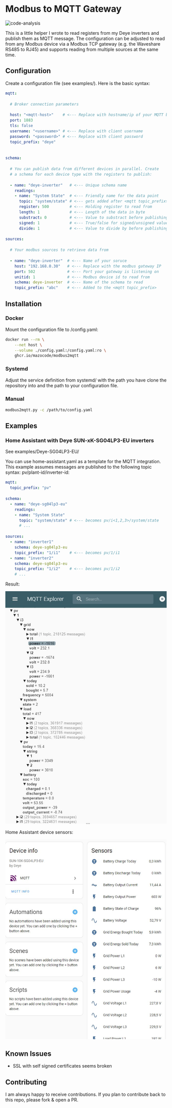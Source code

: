 # Modbus to MQTT Gateway

![code-analysis](https://github.com/mazocode/modbus2mqtt/actions/workflows/run-code-analysis.yaml/badge.svg)

This is a little helper I wrote to read registers from my Deye inverters and publish them as MQTT message. The configuration can be adjusted to read from any Modbus device via a Modbus TCP gateway (e.g. 
the Waveshare RS485 to RJ45) and supports reading from multiple sources at the same time.

## Configuration

Create a configuration file (see examples/). Here is the basic syntax:

```yaml
mqtt:

  # Broker connection parameters

  host: "<mqtt-host>"    # <--- Replace with hostname/ip of your MQTT broker
  port: 1883
  tls: false
  username: "<username>" # <--- Replace with client username
  password: "<password>" # <--- Replace with client password
  topic_prefix: "deye"


schema:

  # You can publish data from different devices in parallel. Create
  # a schema for each device type with the registers to publish:

  - name: "deye-inverter"   # <--- Unique schema name
    readings:
    - name: "System State"  # <--- Friendly name for the data point
      topic: "system/state" # <--- gets added after <mqtt topic_prefix>/<source topic_prefix>
      register: 500         # <--- Holding register to read from
      length: 1             # <--- Length of the data in byte
      substract: 0          # <--- Value to substract before publishing
      signed: 1             # <--- True/false for signed/unsigned value
      divide: 1             # <--- Value to divide by before publishing

sources:

  # Your modbus sources to retrieve data from

  - name: "deye-inverter"  # <--- Name of your soruce
    host: "192.168.0.30"   # <--- Replace with the modbus gateway IP
    port: 502              # <--- Port your gateway is listening on
    unitid: 1              # <--- Modbus device id to read from
    schema: deye-inverter  # <--- Name of the schema to read
    topic_prefix: "abc"    # <--- Added to the <mqtt topic_prefix>
```


## Installation

### Docker

Mount the configuration file to /config.yaml:

```bash
docker run --rm \
	--net host \
	--volume ./config.yaml:/config.yaml:ro \
	ghcr.io/mazocode/modbus2mqtt
```

### Systemd

Adjust the service definition from systemd/ with the path you have clone the repository into and the path to your configuration file.

### Manual 

```bash
modbus2mqtt.py -c /path/to/config.yaml
```

## Examples

### Home Assistant with Deye SUN-xK-SG04LP3-EU inverters

See examples/Deye-SG04LP3-EU/

You can use home-assistant.yaml as a template for the MQTT integration. This example assumes messages are published to the following topic syntax: pv/plant-id/inverter-id:

```yaml
mqtt:
  topic_prefix: "pv"

schema:
  - name: "deye-sg04lp3-eu"
    readings:
    - name: "System State"
      topic: "system/state" # <--- becomes pv/i<1,2,3>/system/state
      # ...

sources:
  - name: "inverter1"
    schema: deye-sg04lp3-eu
    topic_prefix: "1/i1"    # <--- becomes pv/1/i1
  - name: "inverter2"
    schema: deye-sg04lp3-eu
    topic_prefix: "1/i2"    # <--- becomes pv/1/i2
    # ...
```

Result:

![MQQT Explorer Screenshot](examples/Deye-SG04LP3-EU/deye-modbus2mqtt-example.jpg)

Home Assistant device sensors:

![MQQT Explorer Screenshot](examples/Deye-SG04LP3-EU/ha-mqtt-deye-data.jpg)

## Known Issues

- SSL with self signed certificates seems broken

## Contributing

I am always happy to receive contributions. If you plan to contribute back to this repo, please fork & open a PR.
